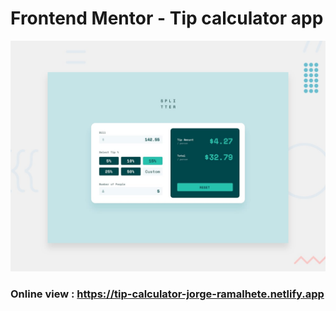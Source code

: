 # Frontend Mentor - Tip calculator app

![Design preview for the Tip calculator app coding challenge](./design/desktop-preview.jpg)

### Online view : https://tip-calculator-jorge-ramalhete.netlify.app


